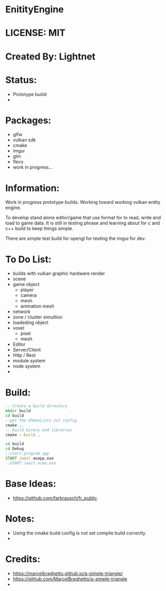 # EnitityEngine

# LICENSE: MIT

# Created By: Lightnet

# Status:
 * Prototype buiild
 * 

# Packages:
 * glfw
 * vulkan sdk
 * cmake 
 * imgui 
 * glm
 * flecs
 * work in progress...

# Information:
  Work in progress prototype builds. Working toward working vulkan entity engine.

  To develop stand alone editor/game that use format for to read, write and load to game data. It is still in testing phrase and learning about for c and c++ build to keep things simple.

  There are simple test build for opengl for testing the imgui for dev.

# To Do List:
 * builds with vulkan graphic hardware render
 * scene
 * game object
    * player
    * camera
    * mesh
    * animation mesh
 * network
 * zone / cluster simultion
 * loadeding object
 * voxel 
    * pixel
    * mesh
 * Editor
 * Server/Client
 * Http / Rest 
 * module system
 * node system
 * 

# Build:
```bat
:: Create a build directory
mkdir build 
cd build
::get the CMakeLists.txt config
cmake ..
:: build binary and libraries
cmake --build . 
```

```bat
cd build
cd Debug
::start program app 
START /wait eeapp.exe
::START /wait ecme.exe
```
# Base Ideas:
 * https://github.com/farbrausch/fr_public


# Notes:
 * Using the cmake build config is not set compile build correctly.
 * 

# Credits:
 * https://marcelbraghetto.github.io/a-simple-triangle/
 * https://github.com/MarcelBraghetto/a-simple-triangle
 * 
